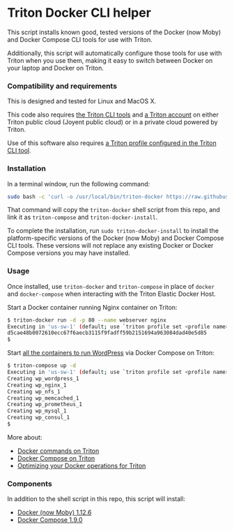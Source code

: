 # Triton Docker CLI helper

This script installs known good, tested versions of the Docker (now Moby) and Docker Compose CLI tools for use with Triton.

Additionally, this script will automatically configure those tools for use with Triton when you use them, making it easy to switch between Docker on your laptop and Docker on Triton.

### Compatibility and requirements

This is designed and tested for Linux and MacOS X.

This code also requires [the Triton CLI tools](https://docs.joyent.com/public-cloud/api-access/cloudapi) and [a Triton account](https://docs.joyent.com/public-cloud/getting-started) on either Triton public cloud (Joyent public cloud) or in a private cloud powered by Triton.

Use of this software also requires [a Triton profile configured in the Triton CLI tool](https://docs.joyent.com/public-cloud/api-access/cloudapi#configuration).

### Installation

In a terminal window, run the following command:

```bash
sudo bash -c 'curl -o /usr/local/bin/triton-docker https://raw.githubusercontent.com/joyent/triton-docker-cli/master/triton-docker && chmod +x /usr/local/bin/triton-docker && ln -Fs /usr/local/bin/triton-docker /usr/local/bin/triton-compose && ln -Fs /usr/local/bin/triton-docker /usr/local/bin/triton-docker-install'
```

That command will copy the `triton-docker` shell script from this repo, and link it as `triton-compose` and `triton-docker-install`.

To complete the installation, run `sudo triton-docker-install` to install the platform-specific versions of the Docker (now Moby) and Docker Compose CLI tools. These versions will not replace any existing Docker or Docker Compose versions you may have installed.

### Usage

Once installed, use `triton-docker` and `triton-compose` in place of `docker` and `docker-compose` when interacting with the Triton Elastic Docker Host.

Start a Docker container running Nginx container on Triton:

```bash
$ triton-docker run -d -p 80 --name webserver nginx
Executing in 'us-sw-1' (default; use `triton profile set <profile name>` to change) at 03:11:11 PM
d5cae48b0072610ecc67f6aecb3115f9fadff59b2151694a963084dad40e5d85
$
```

Start [all the containers to run WordPress](https://github.com/autopilotpattern/wordpress) via Docker Compose on Triton:

```bash
$ triton-compose up -d
Executing in 'us-sw-1' (default; use `triton profile set <profile name>` to change) at 03:15:56 PM
Creating wp_wordpress_1
Creating wp_nginx_1
Creating wp_nfs_1
Creating wp_memcached_1
Creating wp_prometheus_1
Creating wp_mysql_1
Creating wp_consul_1
$
```

More about:

- [Docker commands on Triton](https://www.joyent.com/blog/docker-commands-on-triton)
- [Docker Compose on Triton](https://www.joyent.com/blog/using-docker-compose)
- [Optimizing your Docker operations for Triton](https://www.joyent.com/blog/optimizing-docker-on-triton)

### Components

In addition to the shell script in this repo, this script will install:

- [Docker (now Moby) 1.12.6](https://github.com/moby/moby/releases/tag/v1.12.6)
- [Docker Compose 1.9.0](https://github.com/docker/compose/releases/tag/1.9.0)
